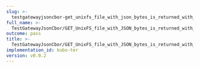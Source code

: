 ```yaml
---
slug: >-
  testgatewayjsoncbor-get_unixfs_file_with_json_bytes_is_returned_with_application-json_content-type_-_with_headers
full_name: >-
  TestGatewayJsonCbor/GET_UnixFS_file_with_JSON_bytes_is_returned_with_application/json_Content-Type_-_with_headers
outcome: pass
title: >-
  TestGatewayJsonCbor/GET_UnixFS_file_with_JSON_bytes_is_returned_with_application/json_Content-Type_-_with_headers
implementation_id: kubo-ter
version: v0.0.2
---
```


